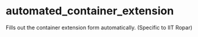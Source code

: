 # automated_container_extension
Fills out the container extension form automatically. (Specific to IIT Ropar)
